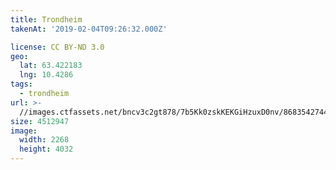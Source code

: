 ```yaml
---
title: Trondheim
takenAt: '2019-02-04T09:26:32.000Z'

license: CC BY-ND 3.0
geo:
  lat: 63.422183
  lng: 10.4286
tags:
  - trondheim
url: >-
  //images.ctfassets.net/bncv3c2gt878/7b5Kk0zskKEKGiHzuxD0nv/868354274475eb3ba4766a25e3d89264/trondheim_40230797273_o
size: 4512947
image:
  width: 2268
  height: 4032
---
```


